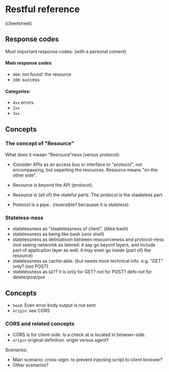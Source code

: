 # Restful reference
(cheetsheet)

## Response codes
Most important response codes:
(with a personal coment)

#### Main response codes
* `404`: not found: the resource
* `200`: success

#### Categories:
* `4xx` errors
* `2xx` 
* `3xx`



## Concepts
### The concept of "Resource"

What does it meaan "Resrouce"ness (versus protocol):

* Consider APIs as an access bus or interface or "protocol", not encompassing, but separting the resources.
Resource means "on the other side".

* Resource is beyond the API (protocol).

* Resource is (all of) the stateful parts.
The protocol is the staateless part.

* Protocol is a pipe.. (reversible? becauase it is stateless).

### Stateless-ness
* statelessness as "staatelessness of client". (likke bash)
* statelessness as being like bash (unix shell)
* statelessness as deliniatioon between resouorceness and protocol-ness (not seeing networkk as latered: it aay go beyonf layers, and include part of applicaiton layer as well. it may even go inside (part of)  the resource)
* statelessness as cache-able. (but needs more technical info. e.g. "GET" only? (not POST)
* statelessness as `GET`? it is only for GET? not for POST? defo not for delete/post/put


## Concepts
* `head`: Even error body output is not sent
* `origin`: see CORS

### CORS and related concepts
* CORS is for client-side: Is a check at is located in browser-side.
* `origin` original definition: origin versus agent?

Scenarios:
* Main scenario: cross-oigin: to prevent injecting script to client broswer?
* Other scenarios?
